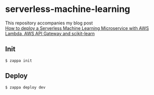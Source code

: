 # serverless-machine-learning

This repository accompanies my blog post <br/> 
[How to deploy a Serverless Machine Learning Microservice with AWS Lambda, AWS API Gateway and scikit-learn](https://medium.com/@patrickmichelberger/how-to-deploy-a-serverless-machine-learning-microservice-with-aws-lambda-aws-api-gateway-and-d5b8cbead846)

## Init

```
$ zappa init
```

## Deploy

```
$ zappa deploy dev
```
